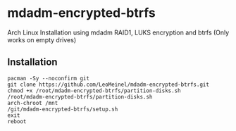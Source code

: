 # mdadm-encrypted-btrfs
Arch Linux Installation using mdadm RAID1, LUKS encryption and btrfs (Only works on empty drives)

## Installation

```
pacman -Sy --noconfirm git
git clone https://github.com/LeoMeinel/mdadm-encrypted-btrfs.git
chmod +x /root/mdadm-encrypted-btrfs/partition-disks.sh
/root/mdadm-encrypted-btrfs/partition-disks.sh
arch-chroot /mnt
/git/mdadm-encrypted-btrfs/setup.sh
exit
reboot
```
